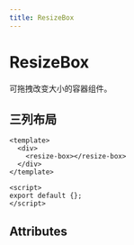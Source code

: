 ```yaml
---
title: ResizeBox
---
```


# ResizeBox

可拖拽改变大小的容器组件。

## 三列布局

<template>
  <div>
    <resize-box></resize-box>
  </div>
</template>

<script>
export default {};
</script>

```vue
<template>
  <div>
    <resize-box></resize-box>
  </div>
</template>

<script>
export default {};
</script>
```

## Attributes